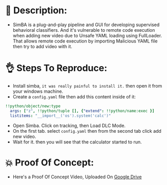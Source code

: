 # :dizzy: Description:
- SimBA is a plug-and-play pipeline and GUI for developing supervised behavioral classifiers. And it's vulnerable to remote code execution when adding new video due to Unsafe YAML loading using FullLoader. That allows remote code execution by importing Malicious YAML file then try to add video with it.

# :ok_hand: Steps To Reproduce:
- Install simba, `it was really painful to install it.` then open it from your windows machine.
- Create a `config.yaml` file then add this content inside of it:

```yaml
!!python/object/new:type
  args: ["z", !!python/tuple [], {"extend": !!python/name:exec }]
  listitems: "__import__('os').system('calc')"
```

- Open Simba. Click on tracking, then Load DLC Mode.
- On the first tab. select `config.yaml` then from the second tab click add new video.
- Wait for it. then you will see that the calculator started to run. 

# :boom: Proof Of Concept:
- Here's a Proof Of Concept Video, Uploaded On [Google Drive](https://drive.google.com/file/d/1QEThGqcsg2mlSbxyW9oB3YoQAqAID_ml/view?usp=sharing)
